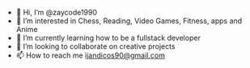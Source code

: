 - 👋 Hi, I’m @zaycode1990
- 👀 I’m interested in Chess, Reading, Video Games, Fitness, apps and Anime
- 🌱 I’m currently learning how to be a fullstack developer
- 💞️ I’m looking to collaborate on creative projects
- 📫 How to reach me ijandicos90@gmail.com

<!---
zaycode1990/zaycode1990 is a ✨ special ✨ repository because its `README.md` (this file) appears on your GitHub profile.
You can click the Preview link to take a look at your changes.
--->
